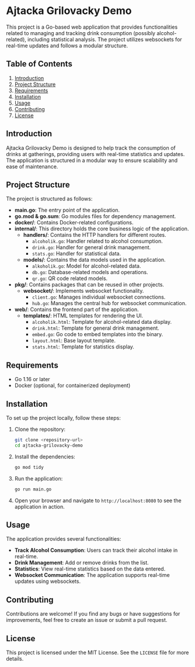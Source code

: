 
# Ajtacka Grilovacky Demo

This project is a Go-based web application that provides functionalities related to managing and tracking drink consumption (possibly alcohol-related), including statistical analysis. The project utilizes websockets for real-time updates and follows a modular structure.

## Table of Contents

1. [Introduction](#introduction)
2. [Project Structure](#project-structure)
3. [Requirements](#requirements)
4. [Installation](#installation)
5. [Usage](#usage)
6. [Contributing](#contributing)
7. [License](#license)

## Introduction

Ajtacka Grilovacky Demo is designed to help track the consumption of drinks at gatherings, providing users with real-time statistics and updates. The application is structured in a modular way to ensure scalability and ease of maintenance.

## Project Structure

The project is structured as follows:

- **main.go**: The entry point of the application.
- **go.mod & go.sum**: Go modules files for dependency management.
- **docker/**: Contains Docker-related configurations.
- **internal/**: This directory holds the core business logic of the application.
  - **handlers/**: Contains the HTTP handlers for different routes.
    - `alcoholik.go`: Handler related to alcohol consumption.
    - `drink.go`: Handler for general drink management.
    - `stats.go`: Handler for statistical data.
  - **models/**: Contains the data models used in the application.
    - `alkoholik.go`: Model for alcohol-related data.
    - `db.go`: Database-related models and operations.
    - `qr.go`: QR code related models.
- **pkg/**: Contains packages that can be reused in other projects.
  - **websocket/**: Implements websocket functionality.
    - `client.go`: Manages individual websocket connections.
    - `hub.go`: Manages the central hub for websocket communication.
- **web/**: Contains the frontend part of the application.
  - **templates/**: HTML templates for rendering the UI.
    - `alcoholik.html`: Template for alcohol-related data display.
    - `drink.html`: Template for general drink management.
    - `embed.go`: Go code to embed templates into the binary.
    - `layout.html`: Base layout template.
    - `stats.html`: Template for statistics display.

## Requirements

- Go 1.16 or later
- Docker (optional, for containerized deployment)

## Installation

To set up the project locally, follow these steps:

1. Clone the repository:
    ```bash
    git clone <repository-url>
    cd ajtacka-grilovacky-demo
    ```

2. Install the dependencies:
    ```bash
    go mod tidy
    ```

3. Run the application:
    ```bash
    go run main.go
    ```

4. Open your browser and navigate to `http://localhost:8080` to see the application in action.

## Usage

The application provides several functionalities:

- **Track Alcohol Consumption**: Users can track their alcohol intake in real-time.
- **Drink Management**: Add or remove drinks from the list.
- **Statistics**: View real-time statistics based on the data entered.
- **Websocket Communication**: The application supports real-time updates using websockets.

## Contributing

Contributions are welcome! If you find any bugs or have suggestions for improvements, feel free to create an issue or submit a pull request.

## License

This project is licensed under the MIT License. See the `LICENSE` file for more details.
